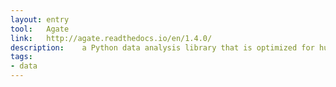 ```yaml
---
layout: entry
tool:	Agate
link:	http://agate.readthedocs.io/en/1.4.0/
description:	a Python data analysis library that is optimized for humans instead of machines. It is an alternative to numpy and pandas that solves real-world problems with readable code
tags:
- data
---
```

